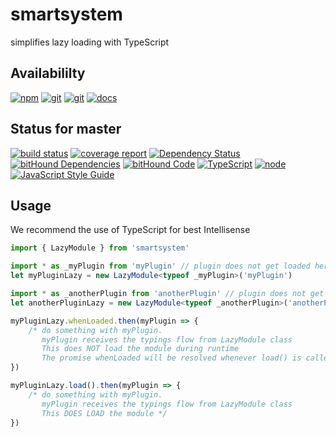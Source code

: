 # smartsystem
simplifies lazy loading with TypeScript

## Availabililty
[![npm](https://push.rocks/assets/repo-button-npm.svg)](https://www.npmjs.com/package/smartsystem)
[![git](https://push.rocks/assets/repo-button-git.svg)](https://gitlab.com/pushrocks/smartsystem)
[![git](https://push.rocks/assets/repo-button-mirror.svg)](https://github.com/pushrocks/smartsystem)
[![docs](https://push.rocks/assets/repo-button-docs.svg)](https://pushrocks.gitlab.io/smartsystem/)

## Status for master
[![build status](https://gitlab.com/pushrocks/smartsystem/badges/master/build.svg)](https://gitlab.com/pushrocks/smartsystem/commits/master)
[![coverage report](https://gitlab.com/pushrocks/smartsystem/badges/master/coverage.svg)](https://gitlab.com/pushrocks/smartsystem/commits/master)
[![Dependency Status](https://david-dm.org/pushrocks/smartsystem.svg)](https://david-dm.org/pushrocks/smartsystem)
[![bitHound Dependencies](https://www.bithound.io/github/pushrocks/smartsystem/badges/dependencies.svg)](https://www.bithound.io/github/pushrocks/smartsystem/master/dependencies/npm)
[![bitHound Code](https://www.bithound.io/github/pushrocks/smartsystem/badges/code.svg)](https://www.bithound.io/github/pushrocks/smartsystem)
[![TypeScript](https://img.shields.io/badge/TypeScript-2.x-blue.svg)](https://nodejs.org/dist/latest-v6.x/docs/api/)
[![node](https://img.shields.io/badge/node->=%206.x.x-blue.svg)](https://nodejs.org/dist/latest-v6.x/docs/api/)
[![JavaScript Style Guide](https://img.shields.io/badge/code%20style-standard-brightgreen.svg)](http://standardjs.com/)

## Usage
We recommend the use of TypeScript for best Intellisense

```typescript
import { LazyModule } from 'smartsystem'

import * as _myPlugin from 'myPlugin' // plugin does not get loaded here at runtime
let myPluginLazy = new LazyModule<typeof _myPlugin>('myPlugin')

import * as _anotherPlugin from 'anotherPlugin' // plugin does not get loaded here at runtime
let anotherPluginLazy = new LazyModule<typeof _anotherPlugin>('anotherPlugin')

myPluginLazy.whenLoaded.then(myPlugin => {
    /* do something with myPlugin. 
       myPlugin receives the typings flow from LazyModule class
       This does NOT load the module during runtime
       The promise whenLoaded will be resolved whenever load() is called for the first time */
})

myPluginLazy.load().then(myPlugin => {
    /* do something with myPlugin. 
       myPlugin receives the typings flow from LazyModule class
       This DOES LOAD the module */
})
```